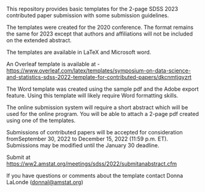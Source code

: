  This repository provides basic templates for the 2-page SDSS 2023 contributed paper submission
with some submission guidelines. 

The templates were created for the 2020 conference. The format remains the same for 2023 except that authors and affiliations will not be included on the extended abstract. 

The templates are available in LaTeX and Microsoft word.

An Overleaf template is available at - https://www.overleaf.com/latex/templates/symposium-on-data-science-and-statistics-sdss-2022-template-for-contributed-papers/dkcnmtjqyzrt

The Word template was created using the sample pdf and the Adobe export feature. Using this template will likely require Word formatting skills.

The online submission system will require a short abstract which will be used for the online program. You will be able to
attach a 2-page pdf created using one of the templates.

Submissions of contributed papers will be accepted for consideration fromSeptember 30, 2022 to December 15, 2022 (11:59 p.m. ET).
Submissions may be modified until the January 30 deadline.

Submit at https://ww2.amstat.org/meetings/sdss/2022/submitanabstract.cfm

If you have questions or comments about the template contact Donna LaLonde (donnal@amstat.org)
